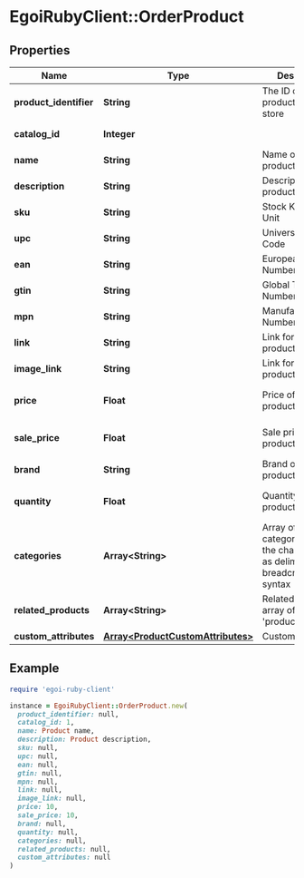 # EgoiRubyClient::OrderProduct

## Properties

| Name | Type | Description | Notes |
| ---- | ---- | ----------- | ----- |
| **product_identifier** | **String** | The ID of the product in your store | [optional] |
| **catalog_id** | **Integer** |  | [optional][readonly] |
| **name** | **String** | Name of the product | [optional] |
| **description** | **String** | Description of the product | [optional] |
| **sku** | **String** | Stock Keeping Unit | [optional] |
| **upc** | **String** | Universal Product Code | [optional] |
| **ean** | **String** | European Article Numbering | [optional] |
| **gtin** | **String** | Global Trade Item Number | [optional] |
| **mpn** | **String** | Manufacturer Part Number | [optional] |
| **link** | **String** | Link for the product | [optional] |
| **image_link** | **String** | Link for the product image | [optional] |
| **price** | **Float** | Price of the product | [optional][default to 0] |
| **sale_price** | **Float** | Sale price of the product | [optional][default to 0] |
| **brand** | **String** | Brand of the product | [optional] |
| **quantity** | **Float** | Quantity of the product | [optional][default to 0] |
| **categories** | **Array&lt;String&gt;** | Array of product categories, using the character &#39;&gt;&#39; as delimiter for the breadcrumb syntax | [optional] |
| **related_products** | **Array&lt;String&gt;** | Related products, array of &#39;product_identifier&#39; | [optional] |
| **custom_attributes** | [**Array&lt;ProductCustomAttributes&gt;**](ProductCustomAttributes.md) | Custom attributes | [optional] |

## Example

```ruby
require 'egoi-ruby-client'

instance = EgoiRubyClient::OrderProduct.new(
  product_identifier: null,
  catalog_id: 1,
  name: Product name,
  description: Product description,
  sku: null,
  upc: null,
  ean: null,
  gtin: null,
  mpn: null,
  link: null,
  image_link: null,
  price: 10,
  sale_price: 10,
  brand: null,
  quantity: null,
  categories: null,
  related_products: null,
  custom_attributes: null
)
```

